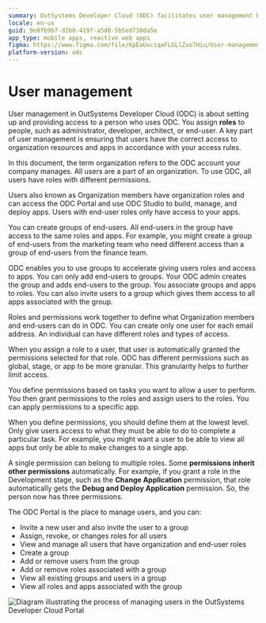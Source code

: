 ```yaml
---
summary: OutSystems Developer Cloud (ODC) facilitates user management by assigning roles and permissions to control access to resources and apps.
locale: en-us
guid: 9e0fb9b7-d2b0-419f-a5d8-5b5ed730da5e
app_type: mobile apps, reactive web apps
figma: https://www.figma.com/file/KpEoUxciqaFLGLlZxo7Hiu/User-management?type=design&node-id=2449%3A32709&t=qXDLlqyCzAMXQgr0-1
platform-version: odc
---
```


# User management

User management in OutSystems Developer Cloud (ODC) is about setting up and providing access to a person who uses ODC. You assign **roles** to people, such as administrator, developer, architect, or end-user. A key part of user management is ensuring that users have the correct access to organization resources and apps in accordance with your access rules.

In this document, the term organization refers to the ODC account your company manages. All users are a part of an organization. To use ODC, all users have roles with different permissions.

Users also known as Organization members have organization roles and can access the ODC Portal and use ODC Studio to build, manage, and deploy apps. Users with end-user roles only have access to your apps.

You can create groups of end-users. All end-users in the group have access to the same roles and apps. For example, you might create a group of end-users from the marketing team who need different access than a group of end-users from the finance team.

ODC enables you to use groups to accelerate giving users roles and access to apps. You can only add end-users to groups. Your ODC admin creates the group and adds end-users to the group. You associate groups and apps to roles. You can also invite users to a group which gives them access to all apps associated with the group.

Roles and permissions work together to define what Organization members and end-users can do in ODC. You can create only one user for each email address. An individual can have different roles and types of access.

When you assign a role to a user, that user is automatically granted the permissions selected for that role. ODC has different permissions such as global, stage, or app to be more granular. This granularity helps to further limit access.

You define permissions based on tasks you want to allow a user to perform. You then grant permissions to the roles and assign users to the roles. You can apply permissions to a specific app.

When you define permissions, you should define them at the lowest level. Only give users access to what they must be able to do to complete a particular task. For example, you might want a user to be able to view all apps but only be able to make changes to a single app.

A single permission can belong to multiple roles. Some **permissions inherit other permissions** automatically. For example, if you grant a role in the Development stage, such as the **Change Application** permission, that role automatically gets the **Debug and Deploy Application** permission. So, the person now has three permissions.

The ODC Portal is the place to manage users, and you can:

* Invite a new user and also invite the user to a group
* Assign, revoke, or changes roles for all users
* View and manage all users that have organization and end-user roles
* Create a group
* Add or remove users from the group
* Add or remove roles associated with a group
* View all existing groups and users in a group
* View all roles and apps associated with the group


![Diagram illustrating the process of managing users in the OutSystems Developer Cloud Portal](images/manage-users-in-portal-diag.png "User Management in ODC Portal")
